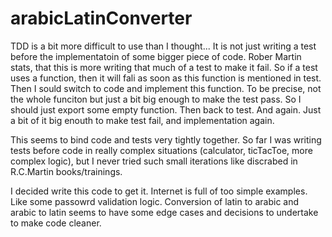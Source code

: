 # arabicLatinConverter

TDD is a bit more difficult to use than I thought...
It is not just writing a test before the implementatoin of some bigger piece of code. Rober Martin stats, that this is more 
writing that much of a test to make it fail. So if a test uses a function, then it will fali as soon as this function is 
mentioned in test. Then I sould switch to code and implement this function. To be precise, not the whole funciton but just
a bit big enough to make the test pass. So I should just export some empty function. Then back to test. And again. Just a bit of it
big enouth to make test fail, and implementation again.

This seems to bind code and tests very tightly together. So far I was writing tests before code in really complex situations 
(calculator, ticTacToe, more complex logic), but I never tried such small iterations like discrabed in R.C.Martin books/trainings.

I decided write this code to get it. Internet is full of too simple examples. Like some passowrd validation logic. 
Conversion of latin to arabic and arabic to latin seems to have some edge cases and decisions to undertake to make code cleaner.
